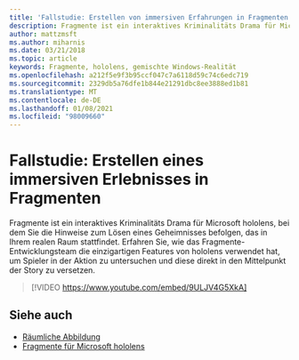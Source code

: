 ```yaml
---
title: 'Fallstudie: Erstellen von immersiven Erfahrungen in Fragmenten'
description: Fragmente ist ein interaktives Kriminalitäts Drama für Microsoft hololens, bei dem Sie die Hinweise zum Lösen eines Geheimnisses befolgen, das in Ihrem realen Raum stattfindet.
author: mattzmsft
ms.author: miharnis
ms.date: 03/21/2018
ms.topic: article
keywords: Fragmente, hololens, gemischte Windows-Realität
ms.openlocfilehash: a212f5e9f3b95ccf047c7a6118d59c74c6edc719
ms.sourcegitcommit: 2329db5a76dfe1b844e21291dbc8ee3888ed1b81
ms.translationtype: MT
ms.contentlocale: de-DE
ms.lasthandoff: 01/08/2021
ms.locfileid: "98009660"
---
```

# <a name="case-study---creating-an-immersive-experience-in-fragments"></a>Fallstudie: Erstellen eines immersiven Erlebnisses in Fragmenten

Fragmente ist ein interaktives Kriminalitäts Drama für Microsoft hololens, bei dem Sie die Hinweise zum Lösen eines Geheimnisses befolgen, das in Ihrem realen Raum stattfindet. Erfahren Sie, wie das Fragmente-Entwicklungsteam die einzigartigen Features von hololens verwendet hat, um Spieler in der Aktion zu untersuchen und diese direkt in den Mittelpunkt der Story zu versetzen.

>[!VIDEO https://www.youtube.com/embed/9ULJV4G5XkA]

## <a name="see-also"></a>Siehe auch

* [Räumliche Abbildung](../design/spatial-mapping.md)
* [Fragmente für Microsoft hololens](https://www.microsoft.com/p/fragments/9nblggh5ggm8)

